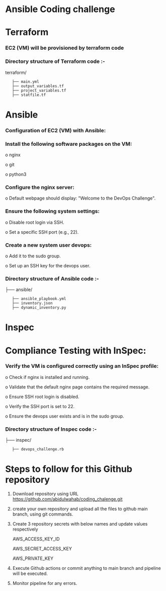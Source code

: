 # Ansible Coding challenge #

# Terraform
### EC2 (VM) will be provisioned by terraform code

### Directory structure of Terraform code :-

terraform/

       ├── main.yml
       ├── output_variables.tf
       ├── project_variables.tf
       ├── statfile.tf

# Ansible

### Configuration of EC2 (VM) with Ansible:

### Install the following software packages on the VM:

o nginx

o git

o python3


### Configure the nginx server:

o Default webpage should display: "Welcome to the DevOps Challenge".


### Ensure the following system settings:

o Disable root login via SSH.

o Set a specific SSH port (e.g., 22).


### Create a new system user devops:

o Add it to the sudo group.

o Set up an SSH key for the devops user.


### Directory structure of Ansible code :-

├── ansible/

       ├── ansible_playbook.yml
       ├── inventory.json
       ├── dynamic_inventory.py

# Inspec

# Compliance Testing with InSpec:

### Verify the VM is configured correctly using an InSpec profile:

o Check if nginx is installed and running.

o Validate that the default nginx page contains the required message.

o Ensure SSH root login is disabled.

o Verify the SSH port is set to 22.

o Ensure the devops user exists and is in the sudo group.


### Directory structure of Inspec code :-

├── inspec/

       ├── devops_challenge.rb

 
# Steps to follow for this Github repository

1. Download repository using URL https://github.com/abidulwahab/coding_chalenge.git
2. create your own repository and upload all the files to github main branch, using git commands.
3. Create 3 repository secrets with below names and update values respectively
   
    AWS_ACCESS_KEY_ID 

    AWS_SECRET_ACCESS_KEY

    AWS_PRIVATE_KEY
   
5. Execute Github actions or commit anything to main branch and pipeline will be executed.
6. Monitor pipeline for any errors.
